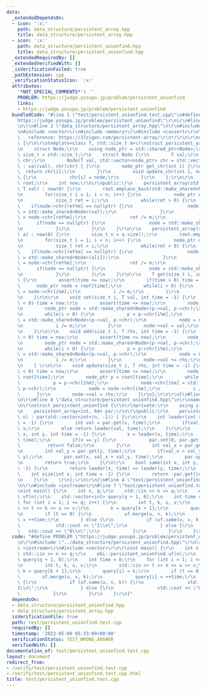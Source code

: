 ```yaml
---
data:
  _extendedDependsOn:
  - icon: ':x:'
    path: data_structure/persistent_array.hpp
    title: data_structure/persistent_array.hpp
  - icon: ':x:'
    path: data_structure/persistent_unionfind.hpp
    title: data_structure/persistent_unionfind.hpp
  _extendedRequiredBy: []
  _extendedVerifiedWith: []
  _isVerificationFailed: true
  _pathExtension: cpp
  _verificationStatusIcon: ':x:'
  attributes:
    '*NOT_SPECIAL_COMMENTS*': ''
    PROBLEM: https://judge.yosupo.jp/problem/persistent_unionfind
    links:
    - https://judge.yosupo.jp/problem/persistent_unionfind
  bundledCode: "#line 1 \"test/persistent_unionfind.test.cpp\"\n#define PROBLEM \"\
    https://judge.yosupo.jp/problem/persistent_unionfind\"\r\n\r\n#line 2 \"data_structure/persistent_unionfind.hpp\"\
    \n\r\n#line 2 \"data_structure/persistent_array.hpp\"\n\r\n#include <cstdint>\r\
    \n#include <vector>\r\n#include <memory>\r\n#include <cassert>\r\n\r\n/*\r\n \
    \   reference: https://37zigen.com/persistent-array/\r\n*/\r\n\r\nnamespace ebi\
    \ {\r\n\r\ntemplate<class T, std::size_t m>\r\nstruct persistent_array {\r\nprivate:\r\
    \n    struct Node;\r\n    using node_ptr = std::shared_ptr<Node>;\r\n    using\
    \ size_t = std::size_t;\r\n    struct Node {\r\n        T val;\r\n        std::vector<node_ptr>\
    \ chr;\r\n        Node(T val, std::vector<node_ptr> chr = std::vector<node_ptr>(m))\
    \ : val(val), chr(chr) { }\r\n        node_ptr get_chr(int i) {\r\n          \
    \  return chr[i];\r\n        }\r\n        void update_chr(int i, node_ptr node)\
    \ {\r\n            chr[i] = node;\r\n        }\r\n    };\r\n\r\n    std::vector<node_ptr>\
    \ root;\r\n    int now;\r\n\r\npublic:\r\n    persistent_array(std::size_t n,\
    \ T val) : now(0) {\r\n        root.emplace_back(std::make_shared<Node>(val));\r\
    \n        for(size_t i = 1; i < n; i++) {\r\n            node_ptr node = root[0];\r\
    \n            size_t ret = i;\r\n            while(ret > 0) {\r\n            \
    \    if(node->chr[ret%m] == nullptr) {\r\n                    node->chr[ret%m]\
    \ = std::make_shared<Node>(val);\r\n                }\r\n                node\
    \ = node->chr[ret%m];\r\n                ret /= m;\r\n            }\r\n      \
    \      if(node == nullptr) {\r\n                node = std::make_shared<Node>(val);\r\
    \n            }\r\n        }\r\n    }\r\n\r\n    persistent_array(std::vector<T>\
    \ a) : now(0) {\r\n        size_t n = a.size();\r\n        root.emplace_back(std::make_shared<Node>(a[0]));\r\
    \n        for(size_t i = 1; i < n; i++) {\r\n            node_ptr node = root[0];\r\
    \n            size_t ret = i;\r\n            while(ret > 0) {\r\n            \
    \    if(node->chr[ret%m] == nullptr) {\r\n                    node->chr[ret%m]\
    \ = std::make_shared<Node>(a[i]);\r\n                }\r\n                node\
    \ = node->chr[ret%m];\r\n                ret /= m;\r\n            }\r\n      \
    \      if(node == nullptr) {\r\n                node = std::make_shared<Node>(a[i]);\r\
    \n            }\r\n        }\r\n    }\r\n\r\n    T get(size_t i, int time = -1)\
    \ {\r\n        assert(time <= now);\r\n        if(time < 0) time = now;\r\n  \
    \      node_ptr node = root[time];\r\n        while(i > 0) {\r\n            node\
    \ = node->chr[i%m];\r\n            i /= m;\r\n        }\r\n        return node->val;\r\
    \n    }\r\n\r\n    void set(size_t i, T val, int time = -1) {\r\n        if(time\
    \ < 0) time = now;\r\n        assert(time <= now);\r\n        node_ptr p = root[time];\r\
    \n        node_ptr node = std::make_shared<Node>(p->val, p->chr);\r\n        root.emplace_back(node);\r\
    \n        while(i > 0) {\r\n            p = p->chr[i%m];\r\n            node->chr[i%m]\
    \ = std::make_shared<Node>(p->val, p->chr);\r\n            node = node->chr[i%m];\r\
    \n            i /= m;\r\n        }\r\n        node->val = val;\r\n        now++;\r\
    \n    }\r\n\r\n    void add(size_t i, T rhs, int time = -1) {\r\n        if(time\
    \ < 0) time = now;\r\n        assert(time <= now);\r\n        node_ptr p = root[time];\r\
    \n        node_ptr node = std::make_shared<Node>(p->val, p->chr);\r\n        root.emplace_back(node);\r\
    \n        while(i > 0) {\r\n            p = p->chr[i%m];\r\n            node->chr[i%m]\
    \ = std::make_shared<Node>(p->val, p->chr);\r\n            node = node->chr[i%m];\r\
    \n            i /= m;\r\n        }\r\n        node->val += rhs;\r\n        now++;\r\
    \n    } \r\n\r\n    void update(size_t i, T rhs, int time = -1) {\r\n        if(time\
    \ < 0) time = now;\r\n        assert(time <= now);\r\n        node_ptr node =\
    \ root[time];\r\n        node_ptr p = root[time];\r\n        while(i > 0) {\r\n\
    \            p = p->chr[i%m];\r\n            node->chr[i%m] = std::make_shared<Node>(p->val,\
    \ p->chr);\r\n            node = node->chr[i%m];\r\n            i /= m;\r\n  \
    \      }\r\n        node->val = rhs;\r\n    }\r\n};\r\n\r\n}\n#line 4 \"data_structure/persistent_unionfind.hpp\"\
    \n\r\n#line 8 \"data_structure/persistent_unionfind.hpp\"\n\r\nnamespace ebi {\r\
    \n\r\nstruct persistent_unionfind {\r\n\r\nprivate:\r\n    using size_t = std::size_t;\r\
    \n    persistent_array<int, 64> par;\r\n\r\npublic:\r\n    persistent_unionfind(size_t\
    \ n) : par(std::vector<int>(n, -1)) { }\r\n\r\n    int leader(int x, int time\
    \ = -1) {\r\n        int val = par.get(x, time);\r\n        if(val < 0) return\
    \ x;\r\n        else return leader(val, time);\r\n    }\r\n\r\n    bool merge(int\
    \ x, int y, int time = -1) {\r\n        x = leader(x, time);\r\n        y = leader(y,\
    \ time);\r\n        if(x == y) {\r\n            par.set(0, par.get(0));\r\n  \
    \          return false;\r\n        }\r\n        int val_x = par.get(x, time);\r\
    \n        int val_y = par.get(y, time);\r\n        if(val_x > val_y) std::swap(x,\
    \ y);\r\n        par.set(x, val_x + val_y, time);\r\n        par.update(y, x);\r\
    \n        return true;\r\n    }\r\n\r\n    bool same(int x, int y, int time =\
    \ -1) {\r\n        return leader(x, time) == leader(y, time);\r\n    }\r\n\r\n\
    \    int size(int x, int time = -1) {\r\n        return -par.get(leader(x, time));\r\
    \n    }\r\n    \r\n};\r\n\r\n}\n#line 4 \"test/persistent_unionfind.test.cpp\"\
    \n\r\n#include <iostream>\r\n#line 7 \"test/persistent_unionfind.test.cpp\"\n\r\
    \nint main() {\r\n    int n, q;\r\n    std::cin >> n >> q;\r\n    ebi::persistent_unionfind\
    \ uf(n);\r\n    std::vector<int> query(q + 1, 0);\r\n    int time = 0;\r\n   \
    \ for (int i = 1; i <= q; i++) {\r\n        int t, k, u, v;\r\n        std::cin\
    \ >> t >> k >> u >> v;\r\n        k = query[k + 1];\r\n        query[i] = k;\r\
    \n        if (t == 0) {\r\n            uf.merge(u, v, k);\r\n            query[i]\
    \ = ++time;\r\n        } else {\r\n            if (uf.same(u, v, k)) {\r\n   \
    \             std::cout << \"1\\n\";\r\n            } else {\r\n             \
    \   std::cout << \"0\\n\";\r\n            }\r\n        }\r\n    }\r\n}\n"
  code: "#define PROBLEM \"https://judge.yosupo.jp/problem/persistent_unionfind\"\r\
    \n\r\n#include \"../data_structure/persistent_unionfind.hpp\"\r\n\r\n#include\
    \ <iostream>\r\n#include <vector>\r\n\r\nint main() {\r\n    int n, q;\r\n   \
    \ std::cin >> n >> q;\r\n    ebi::persistent_unionfind uf(n);\r\n    std::vector<int>\
    \ query(q + 1, 0);\r\n    int time = 0;\r\n    for (int i = 1; i <= q; i++) {\r\
    \n        int t, k, u, v;\r\n        std::cin >> t >> k >> u >> v;\r\n       \
    \ k = query[k + 1];\r\n        query[i] = k;\r\n        if (t == 0) {\r\n    \
    \        uf.merge(u, v, k);\r\n            query[i] = ++time;\r\n        } else\
    \ {\r\n            if (uf.same(u, v, k)) {\r\n                std::cout << \"\
    1\\n\";\r\n            } else {\r\n                std::cout << \"0\\n\";\r\n\
    \            }\r\n        }\r\n    }\r\n}"
  dependsOn:
  - data_structure/persistent_unionfind.hpp
  - data_structure/persistent_array.hpp
  isVerificationFile: true
  path: test/persistent_unionfind.test.cpp
  requiredBy: []
  timestamp: '2023-05-08 05:33:08+00:00'
  verificationStatus: TEST_WRONG_ANSWER
  verifiedWith: []
documentation_of: test/persistent_unionfind.test.cpp
layout: document
redirect_from:
- /verify/test/persistent_unionfind.test.cpp
- /verify/test/persistent_unionfind.test.cpp.html
title: test/persistent_unionfind.test.cpp
---
```


